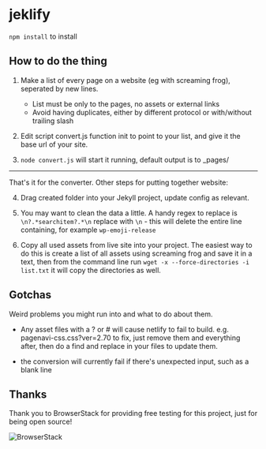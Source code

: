 # jeklify

`npm install` to install


## How to do the thing

1. Make a list of every page on a website (eg with screaming frog), seperated by new lines.

	- List must be only to the pages, no assets or external links
	- Avoid having duplicates, either by different protocol or with/without trailing slash
	
2. Edit script convert.js function init to point to your list, and give it the base url of your site.


3. `node convert.js` will start it running, default output is to \_pages/

----------

That's it for the converter. Other steps for putting together website:

4. Drag created folder into your Jekyll project, update config as relevant.

5. You may want to clean the data a little. A handy regex to replace is `\n?.*searchitem?.*\n` replace with `\n` - this will delete the entire line containing, for example `wp-emoji-release`

6. Copy all used assets from live site into your project. The easiest way to do this is create a list of all assets using screaming frog and save it in a text, then from the command line run `wget -x --force-directories -i list.txt` it will copy the directories as well.




## Gotchas

Weird problems you might run into and what to do about them.

 - Any asset files with a ? or # will cause netlify to fail to build. e.g. pagenavi-css.css?ver=2.70 to fix, just remove them and everything after, then do a find and replace in your files to update them.

 - the conversion will currently fail if there's unexpected input, such as a blank line
 
 ## Thanks

Thank you to BrowserStack for providing free testing for this project, just for being open source!

![BrowserStack](https://p14.zdusercontent.com/attachment/1015988/GUkfUIWmSJA8PkfOpV5Jg02Ty?token=eyJhbGciOiJkaXIiLCJlbmMiOiJBMTI4Q0JDLUhTMjU2In0..2JseB2oj6vb-gC3z-8rcCA.ji4qg7PlM8C678v3YYieZEG6itZ4DwUsuHJ2Y_UVZ7zxj0YekNoOX9BvNWPz80XJIVA6vub0BdK6zptRf2xLtVR4AayiqRFTyHiMgxm93XopnHzSEi1QYB3NnJg9T8cDORRKdAtOTMb6qrvsIhHG-M3516CGIqtfo012qJHXg2eV_1zeuXwELcGuzZVgujwCTOhC_HMsykCtPSmFza85Iq9YkmRuL_Yqk2vPkayoJRUcwQTakB6z2s8GcnY5fdwn1igu19Ri8vkdzKdXR0OT2x765PZ-X_4U79RG5tDHUiY.xtovmUCGVDe2Sgp3qlr1mw)

